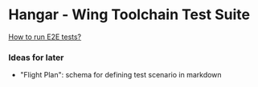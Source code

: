 # Hangar - Wing Toolchain Test Suite

[How to run E2E tests?](https://docs.winglang.io/contributing/development#-how-do-i-run-tests)

### Ideas for later

 - "Flight Plan": schema for defining test scenario in markdown